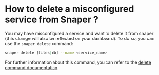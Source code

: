 # How to delete a misconfigured service from Snaper ?

You may have misconfigured a service and want to delete it from snaper (this change will also be reflected on your dashboard). To do so, you can use the `snaper delete` command:

```bash
snaper delete [files|db] --name <service_name>
```

For further information about this command, you can refer to the [delete command documentation](../commands/delete.md).

